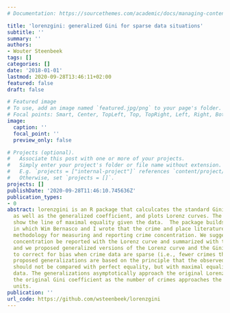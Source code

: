 ```yaml
---
# Documentation: https://sourcethemes.com/academic/docs/managing-content/

title: 'lorenzgini: generalized Gini for sparse data situations'
subtitle: ''
summary: ''
authors:
- Wouter Steenbeek
tags: []
categories: []
date: '2018-01-01'
lastmod: 2020-09-28T13:46:11+02:00
featured: false
draft: false

# Featured image
# To use, add an image named `featured.jpg/png` to your page's folder.
# Focal points: Smart, Center, TopLeft, Top, TopRight, Left, Right, BottomLeft, Bottom, BottomRight.
image:
  caption: ''
  focal_point: ''
  preview_only: false

# Projects (optional).
#   Associate this post with one or more of your projects.
#   Simply enter your project's folder or file name without extension.
#   E.g. `projects = ["internal-project"]` references `content/project/deep-learning/index.md`.
#   Otherwise, set `projects = []`.
projects: []
publishDate: '2020-09-28T11:46:10.745636Z'
publication_types:
- 0
abstract: lorenzgini is an R package that calculcates the standard Gini coefficient
  as well as the generalized coefficient, and plots Lorenz curves. The Lorenz plots
  show the line of maximal equality given the data.  The package builds on this paper
  in which Wim Bernasco and I wrote that the crime and place literature lacks a standard
  methodology for measuring and reporting crime concentration. We suggested that crime
  concentration be reported with the Lorenz curve and summarized with the Gini coefficient,
  and we proposed generalized versions of the Lorenz curve and the Gini coefficient
  to correct for bias when crime data are sparse (i.e., fewer crimes than places).  The
  proposed generalizations are based on the principle that the observed crime concentration
  should not be compared with perfect equality, but with maximal equality given the
  data. The generalizations asymptotically approach the original Lorenz curve and
  the original Gini coefficient as the number of crimes approaches the number of spatial
  units.
publication: ''
url_code: https://github.com/wsteenbeek/lorenzgini
---
```

